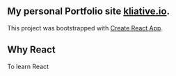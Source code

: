 ## My personal Portfolio site [kliative.io](http://www.kliative.io).

This project was bootstrapped with [Create React App](https://github.com/facebook/create-react-app).

## Why React

To learn React